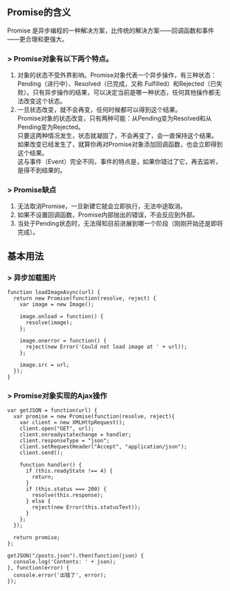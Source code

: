 ## Promise的含义
Promise 是异步编程的一种解决方案，比传统的解决方案——回调函数和事件——更合理和更强大。

### > Promise对象有以下两个特点。
1. 对象的状态不受外界影响。Promise对象代表一个异步操作，有三种状态：Pending（进行中）、Resolved（已完成，又称 Fulfilled）和Rejected（已失败）。只有异步操作的结果，可以决定当前是哪一种状态，任何其他操作都无法改变这个状态。
2. 一旦状态改变，就不会再变，任何时候都可以得到这个结果。<br/>
Promise对象的状态改变，只有两种可能：从Pending变为Resolved和从Pending变为Rejected。<br/>
只要这两种情况发生，状态就凝固了，不会再变了，会一直保持这个结果。<br/>
如果改变已经发生了，就算你再对Promise对象添加回调函数，也会立即得到这个结果。<br/>
这与事件（Event）完全不同，事件的特点是，如果你错过了它，再去监听，是得不到结果的。

### > Promise缺点
1. 无法取消Promise，一旦新建它就会立即执行，无法中途取消。
2. 如果不设置回调函数，Promise内部抛出的错误，不会反应到外部。
3. 当处于Pending状态时，无法得知目前进展到哪一个阶段（刚刚开始还是即将完成）。

## 基本用法

### > 异步加载图片
	function loadImageAsync(url) {
	  return new Promise(function(resolve, reject) {
	    var image = new Image();
	
	    image.onload = function() {
	      resolve(image);
	    };
	
	    image.onerror = function() {
	      reject(new Error('Could not load image at ' + url));
	    };
	
	    image.src = url;
	  });
	}

### > Promise对象实现的Ajax操作
	var getJSON = function(url) {
	  var promise = new Promise(function(resolve, reject){
	    var client = new XMLHttpRequest();
	    client.open("GET", url);
	    client.onreadystatechange = handler;
	    client.responseType = "json";
	    client.setRequestHeader("Accept", "application/json");
	    client.send();
	
	    function handler() {
	      if (this.readyState !== 4) {
	        return;
	      }
	      if (this.status === 200) {
	        resolve(this.response);
	      } else {
	        reject(new Error(this.statusText));
	      }
	    };
	  });
	
	  return promise;
	};
	
	getJSON("/posts.json").then(function(json) {
	  console.log('Contents: ' + json);
	}, function(error) {
	  console.error('出错了', error);
	});